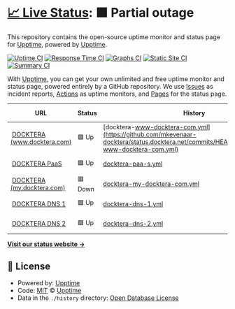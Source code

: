 # [📈 Live Status](https://status.docktera.net): <!--live status--> **🟧 Partial outage**

This repository contains the open-source uptime monitor and status page for [Upptime](https://upptime.js.org), powered by [Upptime](https://github.com/upptime/upptime).

[![Uptime CI](https://github.com/mkevenaar-docktera/status.docktera.net/workflows/Uptime%20CI/badge.svg)](https://github.com/mkevenaar-docktera/status.docktera.net/actions?query=workflow%3A%22Uptime+CI%22)
[![Response Time CI](https://github.com/mkevenaar-docktera/status.docktera.net/workflows/Response%20Time%20CI/badge.svg)](https://github.com/mkevenaar-docktera/status.docktera.net/actions?query=workflow%3A%22Response+Time+CI%22)
[![Graphs CI](https://github.com/mkevenaar-docktera/status.docktera.net/workflows/Graphs%20CI/badge.svg)](https://github.com/mkevenaar-docktera/status.docktera.net/actions?query=workflow%3A%22Graphs+CI%22)
[![Static Site CI](https://github.com/mkevenaar-docktera/status.docktera.net/workflows/Static%20Site%20CI/badge.svg)](https://github.com/mkevenaar-docktera/status.docktera.net/actions?query=workflow%3A%22Static+Site+CI%22)
[![Summary CI](https://github.com/mkevenaar-docktera/status.docktera.net/workflows/Summary%20CI/badge.svg)](https://github.com/mkevenaar-docktera/status.docktera.net/actions?query=workflow%3A%22Summary+CI%22)

With [Upptime](https://upptime.js.org), you can get your own unlimited and free uptime monitor and status page, powered entirely by a GitHub repository. We use [Issues](https://github.com/upptime/upptime/issues) as incident reports, [Actions](https://github.com/mkevenaar-docktera/status.docktera.net/actions) as uptime monitors, and [Pages](https://status.docktera.net) for the status page.

<!--start: status pages-->
<!-- This summary is generated by Upptime (https://github.com/upptime/upptime) -->
<!-- Do not edit this manually, your changes will be overwritten -->
<!-- prettier-ignore -->
| URL | Status | History | Response Time | Uptime |
| --- | ------ | ------- | ------------- | ------ |
| <img alt="" src="https://favicons.githubusercontent.com/www.docktera.com" height="13"> [DOCKTERA (www.docktera.com)](https://www.docktera.com) | 🟩 Up | [docktera-www-docktera-com.yml](https://github.com/mkevenaar-docktera/status.docktera.net/commits/HEAD/history/docktera-www-docktera-com.yml) | <details><summary><img alt="Response time graph" src="./graphs/docktera-www-docktera-com/response-time-week.png" height="20"> 1376ms</summary><br><a href="https://status.docktera.net/history/docktera-www-docktera-com"><img alt="Response time 1191" src="https://img.shields.io/endpoint?url=https%3A%2F%2Fraw.githubusercontent.com%2Fmkevenaar-docktera%2Fstatus.docktera.net%2FHEAD%2Fapi%2Fdocktera-www-docktera-com%2Fresponse-time.json"></a><br><a href="https://status.docktera.net/history/docktera-www-docktera-com"><img alt="24-hour response time 962" src="https://img.shields.io/endpoint?url=https%3A%2F%2Fraw.githubusercontent.com%2Fmkevenaar-docktera%2Fstatus.docktera.net%2FHEAD%2Fapi%2Fdocktera-www-docktera-com%2Fresponse-time-day.json"></a><br><a href="https://status.docktera.net/history/docktera-www-docktera-com"><img alt="7-day response time 1376" src="https://img.shields.io/endpoint?url=https%3A%2F%2Fraw.githubusercontent.com%2Fmkevenaar-docktera%2Fstatus.docktera.net%2FHEAD%2Fapi%2Fdocktera-www-docktera-com%2Fresponse-time-week.json"></a><br><a href="https://status.docktera.net/history/docktera-www-docktera-com"><img alt="30-day response time 1134" src="https://img.shields.io/endpoint?url=https%3A%2F%2Fraw.githubusercontent.com%2Fmkevenaar-docktera%2Fstatus.docktera.net%2FHEAD%2Fapi%2Fdocktera-www-docktera-com%2Fresponse-time-month.json"></a><br><a href="https://status.docktera.net/history/docktera-www-docktera-com"><img alt="1-year response time 1191" src="https://img.shields.io/endpoint?url=https%3A%2F%2Fraw.githubusercontent.com%2Fmkevenaar-docktera%2Fstatus.docktera.net%2FHEAD%2Fapi%2Fdocktera-www-docktera-com%2Fresponse-time-year.json"></a></details> | <details><summary><a href="https://status.docktera.net/history/docktera-www-docktera-com">100.00%</a></summary><a href="https://status.docktera.net/history/docktera-www-docktera-com"><img alt="All-time uptime 100.00%" src="https://img.shields.io/endpoint?url=https%3A%2F%2Fraw.githubusercontent.com%2Fmkevenaar-docktera%2Fstatus.docktera.net%2FHEAD%2Fapi%2Fdocktera-www-docktera-com%2Fuptime.json"></a><br><a href="https://status.docktera.net/history/docktera-www-docktera-com"><img alt="24-hour uptime 100.00%" src="https://img.shields.io/endpoint?url=https%3A%2F%2Fraw.githubusercontent.com%2Fmkevenaar-docktera%2Fstatus.docktera.net%2FHEAD%2Fapi%2Fdocktera-www-docktera-com%2Fuptime-day.json"></a><br><a href="https://status.docktera.net/history/docktera-www-docktera-com"><img alt="7-day uptime 100.00%" src="https://img.shields.io/endpoint?url=https%3A%2F%2Fraw.githubusercontent.com%2Fmkevenaar-docktera%2Fstatus.docktera.net%2FHEAD%2Fapi%2Fdocktera-www-docktera-com%2Fuptime-week.json"></a><br><a href="https://status.docktera.net/history/docktera-www-docktera-com"><img alt="30-day uptime 100.00%" src="https://img.shields.io/endpoint?url=https%3A%2F%2Fraw.githubusercontent.com%2Fmkevenaar-docktera%2Fstatus.docktera.net%2FHEAD%2Fapi%2Fdocktera-www-docktera-com%2Fuptime-month.json"></a><br><a href="https://status.docktera.net/history/docktera-www-docktera-com"><img alt="1-year uptime 100.00%" src="https://img.shields.io/endpoint?url=https%3A%2F%2Fraw.githubusercontent.com%2Fmkevenaar-docktera%2Fstatus.docktera.net%2FHEAD%2Fapi%2Fdocktera-www-docktera-com%2Fuptime-year.json"></a></details>
| <img alt="" src="https://favicons.githubusercontent.com/app.jls.docktera.net" height="13"> [DOCKTERA PaaS](https://app.jls.docktera.net) | 🟩 Up | [docktera-paa-s.yml](https://github.com/mkevenaar-docktera/status.docktera.net/commits/HEAD/history/docktera-paa-s.yml) | <details><summary><img alt="Response time graph" src="./graphs/docktera-paa-s/response-time-week.png" height="20"> 876ms</summary><br><a href="https://status.docktera.net/history/docktera-paa-s"><img alt="Response time 876" src="https://img.shields.io/endpoint?url=https%3A%2F%2Fraw.githubusercontent.com%2Fmkevenaar-docktera%2Fstatus.docktera.net%2FHEAD%2Fapi%2Fdocktera-paa-s%2Fresponse-time.json"></a><br><a href="https://status.docktera.net/history/docktera-paa-s"><img alt="24-hour response time 465" src="https://img.shields.io/endpoint?url=https%3A%2F%2Fraw.githubusercontent.com%2Fmkevenaar-docktera%2Fstatus.docktera.net%2FHEAD%2Fapi%2Fdocktera-paa-s%2Fresponse-time-day.json"></a><br><a href="https://status.docktera.net/history/docktera-paa-s"><img alt="7-day response time 876" src="https://img.shields.io/endpoint?url=https%3A%2F%2Fraw.githubusercontent.com%2Fmkevenaar-docktera%2Fstatus.docktera.net%2FHEAD%2Fapi%2Fdocktera-paa-s%2Fresponse-time-week.json"></a><br><a href="https://status.docktera.net/history/docktera-paa-s"><img alt="30-day response time 756" src="https://img.shields.io/endpoint?url=https%3A%2F%2Fraw.githubusercontent.com%2Fmkevenaar-docktera%2Fstatus.docktera.net%2FHEAD%2Fapi%2Fdocktera-paa-s%2Fresponse-time-month.json"></a><br><a href="https://status.docktera.net/history/docktera-paa-s"><img alt="1-year response time 876" src="https://img.shields.io/endpoint?url=https%3A%2F%2Fraw.githubusercontent.com%2Fmkevenaar-docktera%2Fstatus.docktera.net%2FHEAD%2Fapi%2Fdocktera-paa-s%2Fresponse-time-year.json"></a></details> | <details><summary><a href="https://status.docktera.net/history/docktera-paa-s">100.00%</a></summary><a href="https://status.docktera.net/history/docktera-paa-s"><img alt="All-time uptime 99.96%" src="https://img.shields.io/endpoint?url=https%3A%2F%2Fraw.githubusercontent.com%2Fmkevenaar-docktera%2Fstatus.docktera.net%2FHEAD%2Fapi%2Fdocktera-paa-s%2Fuptime.json"></a><br><a href="https://status.docktera.net/history/docktera-paa-s"><img alt="24-hour uptime 100.00%" src="https://img.shields.io/endpoint?url=https%3A%2F%2Fraw.githubusercontent.com%2Fmkevenaar-docktera%2Fstatus.docktera.net%2FHEAD%2Fapi%2Fdocktera-paa-s%2Fuptime-day.json"></a><br><a href="https://status.docktera.net/history/docktera-paa-s"><img alt="7-day uptime 100.00%" src="https://img.shields.io/endpoint?url=https%3A%2F%2Fraw.githubusercontent.com%2Fmkevenaar-docktera%2Fstatus.docktera.net%2FHEAD%2Fapi%2Fdocktera-paa-s%2Fuptime-week.json"></a><br><a href="https://status.docktera.net/history/docktera-paa-s"><img alt="30-day uptime 100.00%" src="https://img.shields.io/endpoint?url=https%3A%2F%2Fraw.githubusercontent.com%2Fmkevenaar-docktera%2Fstatus.docktera.net%2FHEAD%2Fapi%2Fdocktera-paa-s%2Fuptime-month.json"></a><br><a href="https://status.docktera.net/history/docktera-paa-s"><img alt="1-year uptime 99.96%" src="https://img.shields.io/endpoint?url=https%3A%2F%2Fraw.githubusercontent.com%2Fmkevenaar-docktera%2Fstatus.docktera.net%2FHEAD%2Fapi%2Fdocktera-paa-s%2Fuptime-year.json"></a></details>
| <img alt="" src="https://favicons.githubusercontent.com/my.docktera.com" height="13"> [DOCKTERA (my.docktera.com)](https://my.docktera.com) | 🟥 Down | [docktera-my-docktera-com.yml](https://github.com/mkevenaar-docktera/status.docktera.net/commits/HEAD/history/docktera-my-docktera-com.yml) | <details><summary><img alt="Response time graph" src="./graphs/docktera-my-docktera-com/response-time-week.png" height="20"> 1413ms</summary><br><a href="https://status.docktera.net/history/docktera-my-docktera-com"><img alt="Response time 1751" src="https://img.shields.io/endpoint?url=https%3A%2F%2Fraw.githubusercontent.com%2Fmkevenaar-docktera%2Fstatus.docktera.net%2FHEAD%2Fapi%2Fdocktera-my-docktera-com%2Fresponse-time.json"></a><br><a href="https://status.docktera.net/history/docktera-my-docktera-com"><img alt="24-hour response time 715" src="https://img.shields.io/endpoint?url=https%3A%2F%2Fraw.githubusercontent.com%2Fmkevenaar-docktera%2Fstatus.docktera.net%2FHEAD%2Fapi%2Fdocktera-my-docktera-com%2Fresponse-time-day.json"></a><br><a href="https://status.docktera.net/history/docktera-my-docktera-com"><img alt="7-day response time 1413" src="https://img.shields.io/endpoint?url=https%3A%2F%2Fraw.githubusercontent.com%2Fmkevenaar-docktera%2Fstatus.docktera.net%2FHEAD%2Fapi%2Fdocktera-my-docktera-com%2Fresponse-time-week.json"></a><br><a href="https://status.docktera.net/history/docktera-my-docktera-com"><img alt="30-day response time 1396" src="https://img.shields.io/endpoint?url=https%3A%2F%2Fraw.githubusercontent.com%2Fmkevenaar-docktera%2Fstatus.docktera.net%2FHEAD%2Fapi%2Fdocktera-my-docktera-com%2Fresponse-time-month.json"></a><br><a href="https://status.docktera.net/history/docktera-my-docktera-com"><img alt="1-year response time 1751" src="https://img.shields.io/endpoint?url=https%3A%2F%2Fraw.githubusercontent.com%2Fmkevenaar-docktera%2Fstatus.docktera.net%2FHEAD%2Fapi%2Fdocktera-my-docktera-com%2Fresponse-time-year.json"></a></details> | <details><summary><a href="https://status.docktera.net/history/docktera-my-docktera-com">99.84%</a></summary><a href="https://status.docktera.net/history/docktera-my-docktera-com"><img alt="All-time uptime 99.94%" src="https://img.shields.io/endpoint?url=https%3A%2F%2Fraw.githubusercontent.com%2Fmkevenaar-docktera%2Fstatus.docktera.net%2FHEAD%2Fapi%2Fdocktera-my-docktera-com%2Fuptime.json"></a><br><a href="https://status.docktera.net/history/docktera-my-docktera-com"><img alt="24-hour uptime 98.85%" src="https://img.shields.io/endpoint?url=https%3A%2F%2Fraw.githubusercontent.com%2Fmkevenaar-docktera%2Fstatus.docktera.net%2FHEAD%2Fapi%2Fdocktera-my-docktera-com%2Fuptime-day.json"></a><br><a href="https://status.docktera.net/history/docktera-my-docktera-com"><img alt="7-day uptime 99.84%" src="https://img.shields.io/endpoint?url=https%3A%2F%2Fraw.githubusercontent.com%2Fmkevenaar-docktera%2Fstatus.docktera.net%2FHEAD%2Fapi%2Fdocktera-my-docktera-com%2Fuptime-week.json"></a><br><a href="https://status.docktera.net/history/docktera-my-docktera-com"><img alt="30-day uptime 99.35%" src="https://img.shields.io/endpoint?url=https%3A%2F%2Fraw.githubusercontent.com%2Fmkevenaar-docktera%2Fstatus.docktera.net%2FHEAD%2Fapi%2Fdocktera-my-docktera-com%2Fuptime-month.json"></a><br><a href="https://status.docktera.net/history/docktera-my-docktera-com"><img alt="1-year uptime 99.94%" src="https://img.shields.io/endpoint?url=https%3A%2F%2Fraw.githubusercontent.com%2Fmkevenaar-docktera%2Fstatus.docktera.net%2FHEAD%2Fapi%2Fdocktera-my-docktera-com%2Fuptime-year.json"></a></details>
| <img alt="" src="https://favicons.githubusercontent.com/null" height="13"> [DOCKTERA DNS 1](ns1.docktera.domains) | 🟩 Up | [docktera-dns-1.yml](https://github.com/mkevenaar-docktera/status.docktera.net/commits/HEAD/history/docktera-dns-1.yml) | <details><summary><img alt="Response time graph" src="./graphs/docktera-dns-1/response-time-week.png" height="20"> 155ms</summary><br><a href="https://status.docktera.net/history/docktera-dns-1"><img alt="Response time 154" src="https://img.shields.io/endpoint?url=https%3A%2F%2Fraw.githubusercontent.com%2Fmkevenaar-docktera%2Fstatus.docktera.net%2FHEAD%2Fapi%2Fdocktera-dns-1%2Fresponse-time.json"></a><br><a href="https://status.docktera.net/history/docktera-dns-1"><img alt="24-hour response time 83" src="https://img.shields.io/endpoint?url=https%3A%2F%2Fraw.githubusercontent.com%2Fmkevenaar-docktera%2Fstatus.docktera.net%2FHEAD%2Fapi%2Fdocktera-dns-1%2Fresponse-time-day.json"></a><br><a href="https://status.docktera.net/history/docktera-dns-1"><img alt="7-day response time 155" src="https://img.shields.io/endpoint?url=https%3A%2F%2Fraw.githubusercontent.com%2Fmkevenaar-docktera%2Fstatus.docktera.net%2FHEAD%2Fapi%2Fdocktera-dns-1%2Fresponse-time-week.json"></a><br><a href="https://status.docktera.net/history/docktera-dns-1"><img alt="30-day response time 145" src="https://img.shields.io/endpoint?url=https%3A%2F%2Fraw.githubusercontent.com%2Fmkevenaar-docktera%2Fstatus.docktera.net%2FHEAD%2Fapi%2Fdocktera-dns-1%2Fresponse-time-month.json"></a><br><a href="https://status.docktera.net/history/docktera-dns-1"><img alt="1-year response time 154" src="https://img.shields.io/endpoint?url=https%3A%2F%2Fraw.githubusercontent.com%2Fmkevenaar-docktera%2Fstatus.docktera.net%2FHEAD%2Fapi%2Fdocktera-dns-1%2Fresponse-time-year.json"></a></details> | <details><summary><a href="https://status.docktera.net/history/docktera-dns-1">100.00%</a></summary><a href="https://status.docktera.net/history/docktera-dns-1"><img alt="All-time uptime 100.00%" src="https://img.shields.io/endpoint?url=https%3A%2F%2Fraw.githubusercontent.com%2Fmkevenaar-docktera%2Fstatus.docktera.net%2FHEAD%2Fapi%2Fdocktera-dns-1%2Fuptime.json"></a><br><a href="https://status.docktera.net/history/docktera-dns-1"><img alt="24-hour uptime 100.00%" src="https://img.shields.io/endpoint?url=https%3A%2F%2Fraw.githubusercontent.com%2Fmkevenaar-docktera%2Fstatus.docktera.net%2FHEAD%2Fapi%2Fdocktera-dns-1%2Fuptime-day.json"></a><br><a href="https://status.docktera.net/history/docktera-dns-1"><img alt="7-day uptime 100.00%" src="https://img.shields.io/endpoint?url=https%3A%2F%2Fraw.githubusercontent.com%2Fmkevenaar-docktera%2Fstatus.docktera.net%2FHEAD%2Fapi%2Fdocktera-dns-1%2Fuptime-week.json"></a><br><a href="https://status.docktera.net/history/docktera-dns-1"><img alt="30-day uptime 100.00%" src="https://img.shields.io/endpoint?url=https%3A%2F%2Fraw.githubusercontent.com%2Fmkevenaar-docktera%2Fstatus.docktera.net%2FHEAD%2Fapi%2Fdocktera-dns-1%2Fuptime-month.json"></a><br><a href="https://status.docktera.net/history/docktera-dns-1"><img alt="1-year uptime 100.00%" src="https://img.shields.io/endpoint?url=https%3A%2F%2Fraw.githubusercontent.com%2Fmkevenaar-docktera%2Fstatus.docktera.net%2FHEAD%2Fapi%2Fdocktera-dns-1%2Fuptime-year.json"></a></details>
| <img alt="" src="https://favicons.githubusercontent.com/null" height="13"> [DOCKTERA DNS 2](ns2.docktera.domains) | 🟩 Up | [docktera-dns-2.yml](https://github.com/mkevenaar-docktera/status.docktera.net/commits/HEAD/history/docktera-dns-2.yml) | <details><summary><img alt="Response time graph" src="./graphs/docktera-dns-2/response-time-week.png" height="20"> 160ms</summary><br><a href="https://status.docktera.net/history/docktera-dns-2"><img alt="Response time 140" src="https://img.shields.io/endpoint?url=https%3A%2F%2Fraw.githubusercontent.com%2Fmkevenaar-docktera%2Fstatus.docktera.net%2FHEAD%2Fapi%2Fdocktera-dns-2%2Fresponse-time.json"></a><br><a href="https://status.docktera.net/history/docktera-dns-2"><img alt="24-hour response time 147" src="https://img.shields.io/endpoint?url=https%3A%2F%2Fraw.githubusercontent.com%2Fmkevenaar-docktera%2Fstatus.docktera.net%2FHEAD%2Fapi%2Fdocktera-dns-2%2Fresponse-time-day.json"></a><br><a href="https://status.docktera.net/history/docktera-dns-2"><img alt="7-day response time 160" src="https://img.shields.io/endpoint?url=https%3A%2F%2Fraw.githubusercontent.com%2Fmkevenaar-docktera%2Fstatus.docktera.net%2FHEAD%2Fapi%2Fdocktera-dns-2%2Fresponse-time-week.json"></a><br><a href="https://status.docktera.net/history/docktera-dns-2"><img alt="30-day response time 146" src="https://img.shields.io/endpoint?url=https%3A%2F%2Fraw.githubusercontent.com%2Fmkevenaar-docktera%2Fstatus.docktera.net%2FHEAD%2Fapi%2Fdocktera-dns-2%2Fresponse-time-month.json"></a><br><a href="https://status.docktera.net/history/docktera-dns-2"><img alt="1-year response time 140" src="https://img.shields.io/endpoint?url=https%3A%2F%2Fraw.githubusercontent.com%2Fmkevenaar-docktera%2Fstatus.docktera.net%2FHEAD%2Fapi%2Fdocktera-dns-2%2Fresponse-time-year.json"></a></details> | <details><summary><a href="https://status.docktera.net/history/docktera-dns-2">100.00%</a></summary><a href="https://status.docktera.net/history/docktera-dns-2"><img alt="All-time uptime 100.00%" src="https://img.shields.io/endpoint?url=https%3A%2F%2Fraw.githubusercontent.com%2Fmkevenaar-docktera%2Fstatus.docktera.net%2FHEAD%2Fapi%2Fdocktera-dns-2%2Fuptime.json"></a><br><a href="https://status.docktera.net/history/docktera-dns-2"><img alt="24-hour uptime 100.00%" src="https://img.shields.io/endpoint?url=https%3A%2F%2Fraw.githubusercontent.com%2Fmkevenaar-docktera%2Fstatus.docktera.net%2FHEAD%2Fapi%2Fdocktera-dns-2%2Fuptime-day.json"></a><br><a href="https://status.docktera.net/history/docktera-dns-2"><img alt="7-day uptime 100.00%" src="https://img.shields.io/endpoint?url=https%3A%2F%2Fraw.githubusercontent.com%2Fmkevenaar-docktera%2Fstatus.docktera.net%2FHEAD%2Fapi%2Fdocktera-dns-2%2Fuptime-week.json"></a><br><a href="https://status.docktera.net/history/docktera-dns-2"><img alt="30-day uptime 100.00%" src="https://img.shields.io/endpoint?url=https%3A%2F%2Fraw.githubusercontent.com%2Fmkevenaar-docktera%2Fstatus.docktera.net%2FHEAD%2Fapi%2Fdocktera-dns-2%2Fuptime-month.json"></a><br><a href="https://status.docktera.net/history/docktera-dns-2"><img alt="1-year uptime 100.00%" src="https://img.shields.io/endpoint?url=https%3A%2F%2Fraw.githubusercontent.com%2Fmkevenaar-docktera%2Fstatus.docktera.net%2FHEAD%2Fapi%2Fdocktera-dns-2%2Fuptime-year.json"></a></details>

<!--end: status pages-->

[**Visit our status website →**](https://status.docktera.net)

## 📄 License

- Powered by: [Upptime](https://github.com/upptime/upptime)
- Code: [MIT](./LICENSE) © [Upptime](https://upptime.js.org)
- Data in the `./history` directory: [Open Database License](https://opendatacommons.org/licenses/odbl/1-0/)

